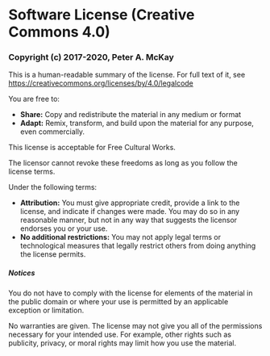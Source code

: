 # Software License (Creative Commons 4.0)

### Copyright (c) 2017-2020, Peter A. McKay

This is a human-readable summary of the license. For full text of it, see https://creativecommons.org/licenses/by/4.0/legalcode

You are free to:

<ul>
  <li><strong>Share:</strong> Copy and redistribute the material in any medium or format</li>
  <li><strong>Adapt:</strong> Remix, transform, and build upon the material for any purpose, even commercially.</li>
</ul>

This license is acceptable for Free Cultural Works.

The licensor cannot revoke these freedoms as long as you follow the license terms.

Under the following terms:

<ul>

  <li><strong>Attribution:</strong> You must give appropriate credit, provide a link to the license, and indicate if changes were made. You may do so in any reasonable manner, but not in any way that suggests the licensor endorses you or your use.</li>

  <li><strong>No additional restrictions:</strong> You may not apply legal terms or technological measures that legally restrict others from doing anything the license permits.</li>

</ul>

##### Notices

You do not have to comply with the license for elements of the material in the public domain or where your use is permitted by an applicable exception or limitation.

No warranties are given. The license may not give you all of the permissions necessary for your intended use. For example, other rights such as publicity, privacy, or moral rights may limit how you use the material.

